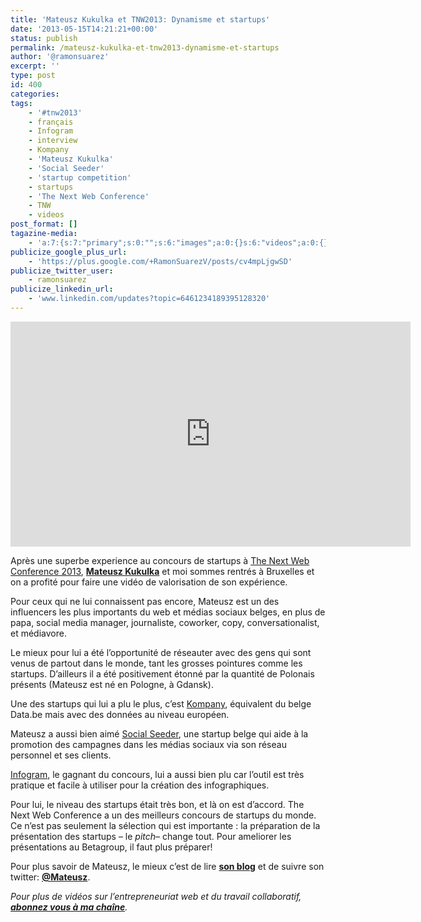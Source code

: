 ```yaml
---
title: 'Mateusz Kukulka et TNW2013: Dynamisme et startups'
date: '2013-05-15T14:21:21+00:00'
status: publish
permalink: /mateusz-kukulka-et-tnw2013-dynamisme-et-startups
author: '@ramonsuarez'
excerpt: ''
type: post
id: 400
categories:
tags:
    - '#tnw2013'
    - français
    - Infogram
    - interview
    - Kompany
    - 'Mateusz Kukulka'
    - 'Social Seeder'
    - 'startup competition'
    - startups
    - 'The Next Web Conference'
    - TNW
    - videos
post_format: []
tagazine-media:
    - 'a:7:{s:7:"primary";s:0:"";s:6:"images";a:0:{}s:6:"videos";a:0:{}s:11:"image_count";i:0;s:6:"author";s:7:"7376905";s:7:"blog_id";s:8:"47086413";s:9:"mod_stamp";s:19:"2013-05-15 13:23:48";}'
publicize_google_plus_url:
    - 'https://plus.google.com/+RamonSuarezV/posts/cv4mpLjgwSD'
publicize_twitter_user:
    - ramonsuarez
publicize_linkedin_url:
    - 'www.linkedin.com/updates?topic=6461234189395128320'
---
```

<span class="embed-youtube" style="text-align:center; display: block;"><iframe allowfullscreen="true" class="youtube-player" height="360" loading="lazy" sandbox="allow-scripts allow-same-origin allow-popups allow-presentation" src="https://www.youtube.com/embed/UWQVar89ww0?version=3&rel=1&showsearch=0&showinfo=1&iv_load_policy=1&fs=1&hl=en-US&autohide=2&wmode=transparent" style="border:0;" width="640"></iframe></span>

Après une superbe experience au concours de startups à [The Next Web Conference 2013](http://thenextweb.com/conference/europe/), **[Mateusz Kukulka](http://twitter.com/mateusz "Twitter de Mateusz Kukulka")** et moi sommes rentrés à Bruxelles et on a profité pour faire une vidéo de valorisation de son expérience.

Pour ceux qui ne lui connaissent pas encore, Mateusz est un des influencers les plus importants du web et médias sociaux belges, en plus de papa, social media manager, journaliste, coworker, copy, conversationalist, et médiavore.

Le mieux pour lui a été l’opportunité de réseauter avec des gens qui sont venus de partout dans le monde, tant les grosses pointures comme les startups. D’ailleurs il a été positivement étonné par la quantité de Polonais présents (Mateusz est né en Pologne, à Gdansk).

Une des startups qui lui a plu le plus, c’est [Kompany](https://www.kompany.com/), équivalent du belge Data.be mais avec des données au niveau européen.

Mateusz a aussi bien aimé [Social Seeder](http://www.socialseeder.com/), une startup belge qui aide à la promotion des campagnes dans les médias sociaux via son réseau personnel et ses clients.

[Infogram](http://infogr.am/), le gagnant du concours, lui a aussi bien plu car l’outil est très pratique et facile à utiliser pour la création des infographiques.

Pour lui, le niveau des startups était très bon, et là on est d’accord. The Next Web Conference a un des meilleurs concours de startups du monde. Ce n’est pas seulement la sélection qui est importante : la préparation de la présentation des startups – le *pitch*– change tout. Pour ameliorer les présentations au Betagroup, il faut plus préparer!

Pour plus savoir de Mateusz, le mieux c’est de lire [**son blog**](http://mateusz.be "Blog de Mateusz Kukulka, journalisme et social media à Bruxelles") et de suivre son twitter: [**@Mateusz**](http://twitter.com/mateusz "Mateusz Kukulka Twitter Belgique").

*Pour plus de vidéos sur l’entrepreneuriat web et du travail collaboratif, [**abonnez vous à ma chaîne**](http://www.youtube.com/ramonsuarezv "Videos entrepreneuriat web et travail collaboratif (coworking)").*